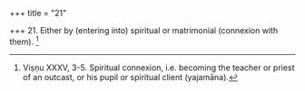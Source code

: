+++
title = "21"

+++
21. Either by (entering into) spiritual or matrimonial (connexion with them). [^15] 


[^15]:  Viṣṇu XXXV, 3-5. Spiritual connexion, i.e. becoming the teacher or priest of an outcast, or his pupil or spiritual client (yajamāna).
